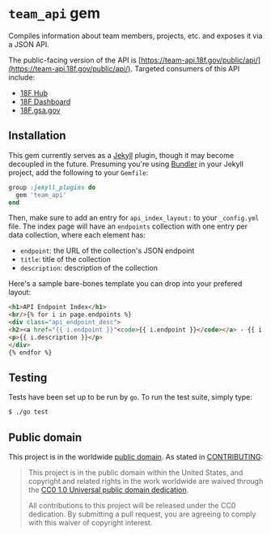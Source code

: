 # `team_api` gem

Compiles information about team members, projects, etc. and exposes it via a
JSON API.

The public-facing version of the API is [https://team-api.18f.gov/public/api/](https://team-api.18f.gov/public/api/). Targeted consumers of this API include:

- [18F Hub](https://github.com/18F/hub)
- [18F Dashboard](https://github.com/18F/dashboard)
- [18F.gsa.gov](https://github.com/18F/18f.gsa.gov)

## Installation

This gem currently serves as a [Jekyll](https://jekyllrb.com/) plugin, though
it may become decoupled in the future. Presuming you're using
[Bundler](http://bundler.io) in your Jekyll project, add the following to your
`Gemfile`:

```ruby
group :jekyll_plugins do
  gem 'team_api'
end
```

Then, make sure to add an entry for `api_index_layout:` to your `_config.yml`
file. The index page will have an `endpoints` collection with one entry per
data collection, where each element has:

* `endpoint`: the URL of the collection's JSON endpoint
* `title`: title of the collection
* `description`: description of the collection

Here's a sample bare-bones template you can drop into your prefered layout:

```html
<h1>API Endpoint Index</h1>
<br/>{% for i in page.endpoints %}
<div class="api_endpoint_desc">
<h2><a href="{{ i.endpoint }}"<code>{{ i.endpoint }}</code></a> - {{ i.title }}</h2>
<p>{{ i.description }}</p>
</div>
{% endfor %}
```

## Testing

Tests have been set up to be run by `go`. To run the test suite, simply type:

```bash
$ ./go test
```

## Public domain

This project is in the worldwide [public domain](LICENSE.md). As stated in [CONTRIBUTING](CONTRIBUTING.md):

> This project is in the public domain within the United States, and copyright and related rights in the work worldwide are waived through the [CC0 1.0 Universal public domain dedication](https://creativecommons.org/publicdomain/zero/1.0/).
>
> All contributions to this project will be released under the CC0
>dedication. By submitting a pull request, you are agreeing to comply
>with this waiver of copyright interest.
